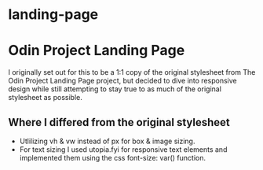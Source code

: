 # landing-page
<h1>Odin Project Landing Page</h1>

I originally set out for this to be a 1:1 copy of the original stylesheet from The Odin Project Landing Page project, but decided to dive into responsive design while still attempting to stay true to as much of the original stylesheet as possible.

<h2>Where I differed from the original stylesheet</h2>
<ul>
    <li>Utlilizing vh & vw instead of px for box & image sizing.</li>
    <li>For text sizing I used utopia.fyi for responsive text elements and implemented them using the css font-size: var() function.</li>
</ul>    